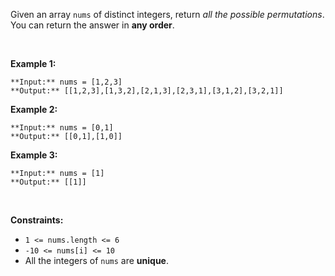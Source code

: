Given an array `nums` of distinct integers, return *all the possible permutations*. You can return the answer in **any order**.


 


**Example 1:**



```
**Input:** nums = [1,2,3]
**Output:** [[1,2,3],[1,3,2],[2,1,3],[2,3,1],[3,1,2],[3,2,1]]

```
**Example 2:**



```
**Input:** nums = [0,1]
**Output:** [[0,1],[1,0]]

```
**Example 3:**



```
**Input:** nums = [1]
**Output:** [[1]]

```

 


**Constraints:**


* `1 <= nums.length <= 6`
* `-10 <= nums[i] <= 10`
* All the integers of `nums` are **unique**.


